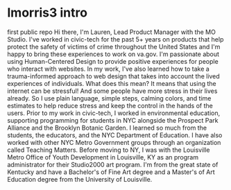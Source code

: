 # lmorris3 intro
first public repo
Hi there, I'm Lauren, Lead Product Manager with the MO Studio. I've worked in civic-tech for the past 5+ years on products that help protect the safety of victims of crime throughout the United States and I'm happy to bring these experiences to work on va.gov. I'm passionate about using Human-Centered Design to provide positive experiences for people who interact with websites. In my work, I've also learned how to take a trauma-informed approach to web design that takes into account the lived experiences of individuals. What does this mean? It means that using the internet can be stressful! And some people have more stress in their lives already. So I use plain language, simple steps, calming colors, and time estimates to help reduce stress and keep the control in the hands of the users. 
Prior to my work in civic-tech, I worked in environmental education, supporting programming for students in NYC alongside the Prospect Park Alliance and the Brooklyn Botanic Garden. I learned so much from the students, the educators, and the NYC Department of Education. I have also worked with other NYC Metro Government groups through an organization called Teaching Matters. Before moving to NY, I was with the Louisville Metro Office of Youth Development in Louisville, KY as an program administrator for their Studio2000 art program.
I'm from the great state of Kentucky and have a Bachelor's of Fine Art degree and a Master's of Art Education degree from the University of Louisville. 
